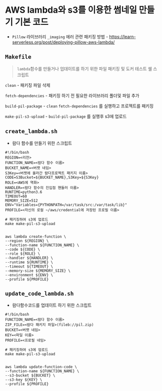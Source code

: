 # AWS lambda와 s3를 이용한 썸네일 만들기 기본 코드

* `Pillow` 라이브러리 `_imaging` 에러 관련 패키징 방법 - <https://learn-serverless.org/post/deploying-pillow-aws-lambda/>

## `Makefile` 

>`lambda`함수를 만들거나 업데이트를 하기 위한 파일 패키징 및 도커 테스트 쉘 스크립트


`clean` - 패키징 파일 삭제

`fetch-dependencies` - 패키징 하기 전 필요한 라이브러리 폴더및 파일 추가 

`build-pil-package` - `clean` `fetch-dependencies` 를 실행하고 프로젝트를 패키징

`make-pil-s3-upload` - `build-pil-package` 를 실행후 s3에 업로드
	
	
## `create_lambda.sh`
* 람다 함수를 만들기 위한 스크립트
 
```
#!/bin/bash
REGION=<리전>
FUNCTION_NAME=<람다 함수 이름>
BUCKET_NAME=<버켓 네임>
S3Key=<버켓에 올라간 람다프로젝트 패키지 이름>
CODE=S3Bucket=${BUCKET_NAME},S3Key=${S3Key}
ROLE=<AWS에 역화>
HANDLER=<람다 함수의 진입점 핸들러 이름>
RUNTIME=python3.6
TIMEOUT=60
MEMORY_SIZE=512
ENV="Variables={PYTHONPATH=/var/task/src:/var/task/lib}"
PROFILE=<자신의 로컬 ~/aws/credential에 저장된 프로필 이름>

# 패키징하여 s3에 업로드
make make-pil-s3-upload


aws lambda create-function \
--region ${REGION} \
--function-name ${FUNCTION_NAME} \
--code ${CODE} \
--role ${ROLE} \
--handler ${HANDLER} \
--runtime ${RUNTIME} \
--timeout ${TIMEOUT} \
--memory-size ${MEMORY_SIZE} \
--environment ${ENV} \
--profile ${PROFILE}
```

## `update_code_lambda.sh`
* 람다함수코드를 업데이트 하기 위한 스크립트

``` 
#!/bin/bash
FUNCTION_NAME=<람다 함수 이름>
ZIP_FILE=<람다 패키지 파일>(fileb://pil.zip)
BUCKET=<버켓 네임>
KEY=<파일 이름>
PROFILE=<프로필 네임>

# 패키징하여 s3에 업로드
make make-pil-s3-upload


aws lambda update-function-code \
--function-name ${FUNCTION_NAME} \
--s3-bucket ${BUCKET} \
--s3-key ${KEY} \
--profile ${PROFILE}
```